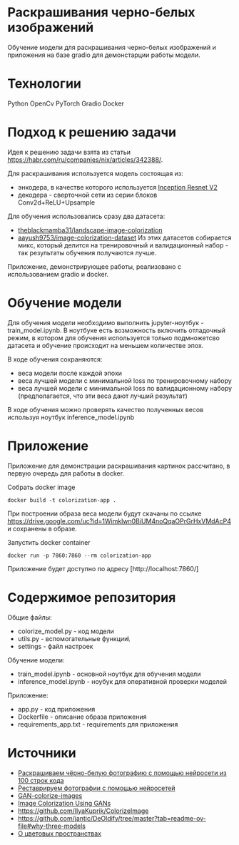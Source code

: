 # Раскрашивания черно-белых изображений

Обучение модели для раскрашивания черно-белых изображений и приложения на базе gradio для демонстарции работы модели.

# Технологии
Python
OpenCv
PyTorch
Gradio
Docker


# Подход к решению задачи
Идея к решению задачи взята из статьи https://habr.com/ru/companies/nix/articles/342388/.

Для раскрашивания используется модель состоящая из:
  * энкодера, в качестве которого используется  [Inception Resnet V2](https://research.google/blog/improving-inception-and-image-classification-in-tensorflow/)
  * декодера - сверточной сети из серии блоков Conv2d+ReLU+Upsample

Для обучения использовались сразу два датасета:
  * [theblackmamba31/landscape-image-colorization](https://www.kaggle.com/datasets/theblackmamba31/landscape-image-colorization)
  * [aayush9753/image-colorization-dataset](https://www.kaggle.com/datasets/aayush9753/image-colorization-dataset)
Из этих датасетов собирается микс, который делится на тренировочный и валидационный набор - так результаты обучения получаются лучше.

Приложение, демонстрирующее работы, реализовано с использованием gradio и docker.

# Обучение модели
Для обучения модели необходимо выполнить jupyter-ноутбук - train_model.ipynb.
В ноутбуке есть возможность включить отладочный режим, в котором для обучения используется только подмножетсво датасета и обучение происходит на меньшем количестве эпох.

В ходе обучения сохраняются:
  * веса модели после каждой эпохи
  * веса лучшей модели с минимальной loss по тренировочному набору 
  * веса лучшей модели с минимальной loss по валидационному набору (предполагается, что эти веса дают лучший результат)

В ходе обучения можно проверять качество полученных весов используя ноутбук inference_model.ipynb

# Приложение

Приложение для демонстрации раскрашивания картинок рассчитано, в первую очередь для работы в docker.

Собрать docker image
```
docker build -t colorization-app .
```
При построении образа веса модели будут скачаны по ссылке https://drive.google.com/uc?id=1Wimklwn0BiUM4noQqaOPrGrHxVMdAcP4 и сохранены в образе.

Запустить docker container
```
docker run -p 7860:7860 --rm colorization-app
```

Приложение будет доступно по адресу [http://localhost:7860/]

# Содержимое репозитория

Общие файлы:
* colorize_model.py - код модели
* utils.py - вспомогательные функции\
* settings - файл настроек

Обучение модели:
* train_model.ipynb - основной ноутбук для обучения модели
* inference_model.ipynb - ноубук для оперативной проверки моделей

Приложение:
* app.py - код приложения
* Dockerfile - описание образа приложения
* requirements_app.txt - requirements для приложения

# Источники
* [Раскрашиваем чёрно-белую фотографию с помощью нейросети из 100 строк кода](https://habr.com/ru/companies/nix/articles/342388/)
* [Реставрируем фотографии с помощью нейросетей](https://habr.com/ru/companies/vk/articles/453872/)
* [GAN-colorize-images](https://www.kaggle.com/code/yuriipolulikh/gan-colorize-images)
* [Image Colorization Using GANs](https://www.kaggle.com/code/ziyadelshazly/image-colorization-using-gans#Fitting-with-good-results)
* https://github.com/IlyaKuprik/ColorizeImage
* https://github.com/jantic/DeOldify/tree/master?tab=readme-ov-file#why-three-models
* [О цветовых пространствах](https://habr.com/ru/articles/181580/)